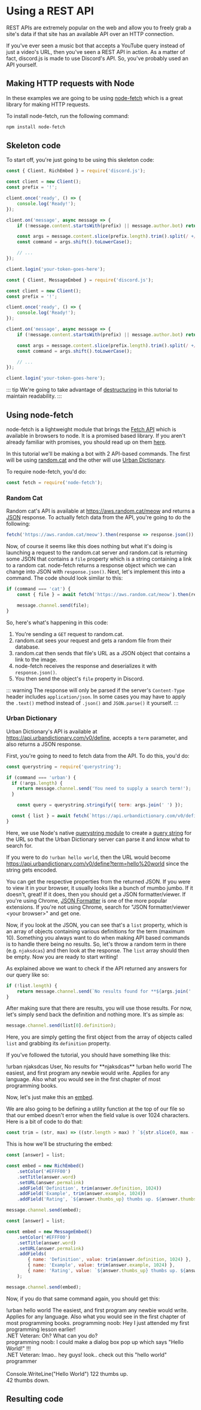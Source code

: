 # Using a REST API

REST APIs are extremely popular on the web and allow you to freely grab a site's data if that site has an available API over an HTTP connection.

If you've ever seen a music bot that accepts a YouTube query instead of just a video's URL, then you've seen a REST API in action. As a matter of fact, discord.js is made to use Discord's API. So, you've probably used an API yourself.

## Making HTTP requests with Node

In these examples we are going to be using [node-fetch](https://www.npmjs.com/package/node-fetch) which is a great library for making HTTP requests.

To install node-fetch, run the following command:

```bash
npm install node-fetch
```

## Skeleton code

To start off, you're just going to be using this skeleton code:

<!-- eslint-disable require-await -->
<branch version="11.x">

```js
const { Client, RichEmbed } = require('discord.js');

const client = new Client();
const prefix = '!';

client.once('ready', () => {
	console.log('Ready!');
});

client.on('message', async message => {
	if (!message.content.startsWith(prefix) || message.author.bot) return;

	const args = message.content.slice(prefix.length).trim().split(/ +/);
	const command = args.shift().toLowerCase();

	// ...
});

client.login('your-token-goes-here');
```
</branch>
<branch version="12.x">
	
```js
const { Client, MessageEmbed } = require('discord.js');

const client = new Client();
const prefix = '!';

client.once('ready', () => {
	console.log('Ready!');
});

client.on('message', async message => {
	if (!message.content.startsWith(prefix) || message.author.bot) return;

	const args = message.content.slice(prefix.length).trim().split(/ +/);
	const command = args.shift().toLowerCase();

	// ...
});

client.login('your-token-goes-here');
```
</branch>

::: tip
We're going to take advantage of [destructuring](/additional-info/es6-syntax.md#destructuring) in this tutorial to maintain readability.
:::

## Using node-fetch

node-fetch is a lightweight module that brings the [Fetch API](https://developer.mozilla.org/en-US/docs/Web/API/Fetch_API) which is available in browsers to node. It is a promised based library. If you aren't already familiar with promises, you should read up on them [here](/additional-info/async-await.md).

In this tutorial we'll be making a bot with 2 API-based commands. The first will be using [random.cat](https://aws.random.cat) and the other will use [Urban Dictionary](https://www.urbandictionary.com).

To require node-fetch, you'd do:

```js
const fetch = require('node-fetch');
```

### Random Cat

Random cat's API is available at https://aws.random.cat/meow and returns a [JSON](https://developer.mozilla.org/en-US/docs/Web/JavaScript/Reference/Global_Objects/JSON) response. To actually fetch data from the API, you're going to do the following:

```js
fetch('https://aws.random.cat/meow').then(response => response.json());
```

Now, of course it seems like this does nothing but what it's doing is launching a request to the random.cat server and random.cat is returning some JSON that contains a `file` property which is a string containing a link to a random cat. node-fetch returns a response object which we can change into JSON with `response.json()`. Next, let's implement this into a command. The code should look similar to this:

<!-- eslint-skip -->

```js
if (command === 'cat') {
	const { file } = await fetch('https://aws.random.cat/meow').then(response => response.json());

	message.channel.send(file);
}
```

So, here's what's happening in this code:

1. You're sending a `GET` request to random.cat.
2. random.cat sees your request and gets a random file from their database.
3. random.cat then sends that file's URL as a JSON object that contains a link to the image.
4. node-fetch receives the response and deserializes it with `response.json()`.
5. You then send the object's `file` property in Discord.

::: warning
The response will only be parsed if the server's `Content-Type` header includes `application/json`. In some cases you may have to apply the `.text()` method instead of `.json()` and `JSON.parse()` it yourself.
:::

### Urban Dictionary

Urban Dictionary's API is available at https://api.urbandictionary.com/v0/define, accepts a `term` parameter, and also returns a JSON response.

First, you're going to need to fetch data from the API. To do this, you'd do:

<!-- eslint-skip -->

```js
const querystring = require('querystring');

if (command === 'urban') {
  if (!args.length) {
    return message.channel.send('You need to supply a search term!');
  }

	const query = querystring.stringify({ term: args.join(' ') });

  const { list } = await fetch(`https://api.urbandictionary.com/v0/define?${query}`).then(response => response.json());
}
```

Here, we use Node's native [querystring module](https://nodejs.org/api/querystring.html) to create a [query string](https://en.wikipedia.org/wiki/Query_string) for the URL so that the Urban Dictionary server can parse it and know what to search for.

If you were to do `!urban hello world`, then the URL would become https://api.urbandictionary.com/v0/define?term=hello%20world since the string gets encoded.

You can get the respective properties from the returned JSON. If you were to view it in your browser, it usually looks like a bunch of mumbo jumbo. If it doesn't, great! If it does, then you should get a JSON formatter/viewer. If you're using Chrome, [JSON Formatter](https://chrome.google.com/webstore/detail/json-formatter/bcjindcccaagfpapjjmafapmmgkkhgoa) is one of the more popular extensions. If you're not using Chrome, search for "JSON formatter/viewer &lt;your browser&gt;" and get one.

Now, if you look at the JSON, you can see that's a `list` property, which is an array of objects containing various definitions for the term (maximum 10). Something you always want to do when making API based commands is to handle there being no results. So, let's throw a random term in there (e.g. `njaksdcas`) and then look at the response. The `list` array should then be empty. Now you are ready to start writing!

As explained above we want to check if the API returned any answers for our query like so:

```js
if (!list.length) {
	return message.channel.send(`No results found for **${args.join(' ')}**.`);
}
```

After making sure that there are results, you will use those results. For now, let's simply send back the definition and nothing more. It's as simple as:

```js
message.channel.send(list[0].definition);
```

Here, you are simply getting the first object from the array of objects called `list` and grabbing its `definition` property.

If you've followed the tutorial, you should have something like this:

<div is="discord-messages">
	<discord-message author="User" avatar="djs">
		!urban njaksdcas
	</discord-message>
	<discord-message author="Tutorial Bot" avatar="blue" :bot="true">
		<mention :highlight="true">User</mention>, No results for **njaksdcas**
	</discord-message>
	<discord-message author="User" avatar="djs">
		!urban hello world
	</discord-message>
	<discord-message author="Tutorial Bot" avatar="blue" :bot="true">
		The easiest, and first program any newbie would write. Applies for any language. Also what you would see in the first chapter of most programming books.
	</discord-message>
</div>

Now, let's just make this an [embed](/popular-topics/embeds.md).

We are also going to be defining a utility function at the top of our file so that our embed doesn't error when the field value is over 1024 characters. Here is a bit of code to do that:

```js
const trim = (str, max) => ((str.length > max) ? `${str.slice(0, max - 3)}...` : str);
```

This is how we'll be structuring the embed:

<branch version="11.x">

```js
const [answer] = list;

const embed = new RichEmbed()
	.setColor('#EFFF00')
	.setTitle(answer.word)
	.setURL(answer.permalink)
	.addField('Definition', trim(answer.definition, 1024))
	.addField('Example', trim(answer.example, 1024))
	.addField('Rating', `${answer.thumbs_up} thumbs up. ${answer.thumbs_down} thumbs down.`);

message.channel.send(embed);
```

</branch>
<branch version="12.x">

```js
const [answer] = list;

const embed = new MessageEmbed()
	.setColor('#EFFF00')
	.setTitle(answer.word)
	.setURL(answer.permalink)
	.addFields(
		{ name: 'Definition', value: trim(answer.definition, 1024) },
		{ name: 'Example', value: trim(answer.example, 1024) },
		{ name: 'Rating', value: `${answer.thumbs_up} thumbs up. ${answer.thumbs_down} thumbs down.` },
	);

message.channel.send(embed);
```

</branch>

Now, if you do that same command again, you should get this:

<div is="discord-messages">
	<discord-message author="User" avatar="djs">
		!urban hello world
	</discord-message>
	<discord-message author="Tutorial Bot" avatar="blue" :bot="true">
		<discord-embed slot="embeds" color="#EFFF00" title="hello world" url="https://www.urbandictionary.com/define.php?term=hello%20world" >
			<embed-fields slot="fields">
				<embed-field title="Definition">
					The easiest, and first program any newbie would write. Applies for any language. Also what you would see in the first chapter of most programming books. 
				</embed-field>
				<embed-field title="Example">
					programming noob: Hey I just attended my first programming lesson earlier! <br>
					.NET Veteran: Oh? What can you do? <br>
					programming noob: I could make a dialog box pop up which says "Hello World!" !!! <br>
					.NET Veteran: lmao.. hey guys! look.. check out this "hello world" programmer <br><br>
					Console.WriteLine("Hello World")
				</embed-field>
				<embed-field title="Rating">
					122 thumbs up. <br>
					42 thumbs down.
				</embed-field>
			</embed-fields>
		</discord-embed>
	</discord-message>
</div>

## Resulting code

<resulting-code />

